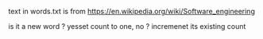 text in words.txt is from 
https://en.wikipedia.org/wiki/Software_engineering

is it a new word ? yesset count to one, no ? incremenet its existing count